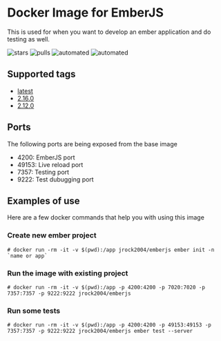 # Docker Image for EmberJS

This is used for when you want to develop an ember application and do testing as well.

![stars](https://img.shields.io/docker/stars/jrock2004/emberjs.svg) ![pulls](https://img.shields.io/docker/pulls/jrock2004/emberjs.svg) ![automated](https://img.shields.io/docker/automated/jrock2004/emberjs.svg) ![automated](https://img.shields.io/docker/build/jrock2004/emberjs.svg)

## Supported tags

- [latest](https://github.com/jrock2004/docker-emberjs/blob/master/Dockerfile)
- [2.16.0](https://github.com/jrock2004/docker-emberjs/blob/2.16.0/Dockerfile)
- [2.12.0](https://github.com/jrock2004/docker-emberjs/blob/2.12.0/Dockerfile)


## Ports

The following ports are being exposed from the base image

- 4200: EmberJS port
- 49153: Live reload port
- 7357: Testing port
- 9222: Test dubugging port

## Examples of use
Here are a few docker commands that help you with using this image

### Create new ember project

```
# docker run -rm -it -v $(pwd):/app jrock2004/emberjs ember init -n `name or app`
```

### Run the image with existing project

```
# docker run -rm -it -v $(pwd):/app -p 4200:4200 -p 7020:7020 -p 7357:7357 -p 9222:9222 jrock2004/emberjs
```

### Run some tests

```
# docker run -rm -it -v $(pwd):/app -p 4200:4200 -p 49153:49153 -p 7357:7357 -p 9222:9222 jrock2004/emberjs ember test --server
```
